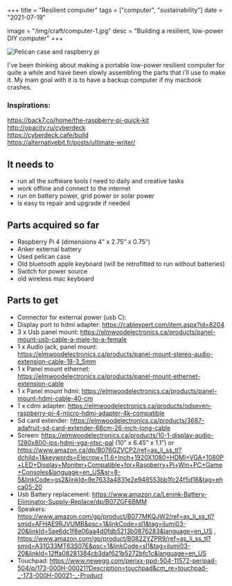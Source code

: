 +++
title = "Resilient computer"
tags = ["computer", "sustainability"]
date = "2021-07-19"

image = "/img/craft/computer-1.jpg"
desc = "Building a resilient, low-power DIY computer"
+++

![Pelican case and raspberry pi](/img/craft/computer-1.jpg)

I've been thinking about making a portable low-power resilient computer for
quite a while and have been slowly assembling the parts that i'll use to make it.
My main goal with it is to have a backup computer if my macbook crashes.

### Inspirations:
https://back7.co/home/the-raspberry-pi-quick-kit  
http://opacity.ru/cyberdeck  
https://cyberdeck.cafe/build  
https://alternativebit.fr/posts/ultimate-writer/

## It needs to
- run all the software tools I need to daily and creative tasks
- work offline and connect to the internet
- run on battery power, grid power or solar power
- is easy to repair and upgrade if needed

## Parts acquired so far
- Raspberry Pi 4 (dimensions 4” x 2.75” x 0.75”)
- Anker external battery
- Used pelican case
- Old bluetooth apple keyboard (will be retrofitted to run without batteries)
- Switch for power source
- old wireless mac keyboard

## Parts to get
- Connector for external power (usb C):
- Display port to hdmi adapter: https://cablexpert.com/item.aspx?id=8204
- 3 x Usb panel mount: https://elmwoodelectronics.ca/products/panel-mount-usb-cable-a-male-to-a-female
- 1 x Audio jack, panel mount: https://elmwoodelectronics.ca/products/panel-mount-stereo-audio-extension-cable-18-3_5mm
- 1 x Panel mount ethernet: https://elmwoodelectronics.ca/products/panel-mount-ethernet-extension-cable
- 1 x Panel mount hdmi: https://elmwoodelectronics.ca/products/panel-mount-hdmi-cable-40-cm
- 1 x cdmi adapter: https://elmwoodelectronics.ca/products/odseven-raspberry-pi-4-micro-hdmi-adapter-4k-compatible
- Sd card extender: https://elmwoodelectronics.ca/products/3687-adafruit-sd-card-extender-68cm-26-inch-long-cable
- Screen: https://elmwoodelectronics.ca/products/10-1-display-audio-1280x800-ips-hdmi-vga-ntsc-pal (10” x 6.45” x 1.1”)
or https://www.amazon.ca/dp/B076GZVCP2/ref=as_li_ss_tl?dchild=1&keywords=Elecrow+11.6+Inch+1920X1080+HDMI+VGA+1080P+LED+Display+Moniter+Compatible+for+Raspberry+Pi+Win+PC+Game+Consoles&language=en_US&sr=8-5&linkCode=gs2&linkId=9e7633a4831e2e948553bb1fc24f5d18&tag=ehca05-20
- Usb Battery replacement: https://www.amazon.ca/Lenink-Battery-Eliminator-Supply-Replace/dp/B07ZGF6BMM
- Speakers: https://www.amazon.com/gp/product/B077MKQJW2/ref=as_li_ss_tl?smid=AFHAE9RJVUMB&psc=1&linkCode=sl1&tag=ilumi03-20&linkId=5ae6dc1f8e06aa4d0fdb5213b0876283&language=en_US , https://www.amazon.com/gp/product/B0822YZPR9/ref=as_li_ss_tl?smid=A31G33MT63S07E&psc=1&linkCode=sl1&tag=ilumi03-20&linkId=12ffa08281384cb3daf621b5272bfc1c&language=en_US
- Touchpad: https://www.newegg.com/perixx-ppd-504-11572-peripad-504/p/173-000H-00021?Description=touchpad&cm_re=touchpad-_-173-000H-00021-_-Product
